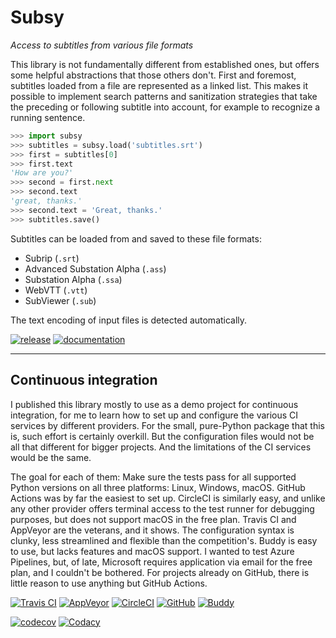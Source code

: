 ﻿# Subsy
*Access to subtitles from various file formats*

This library is not fundamentally different from established ones, but
offers some helpful abstractions that those others don't. First and
foremost, subtitles loaded from a file are represented as a linked list.
This makes it possible to implement search patterns and sanitization
strategies that take the preceding or following subtitle into account,
for example to recognize a running sentence.

```python
>>> import subsy
>>> subtitles = subsy.load('subtitles.srt')
>>> first = subtitles[0]
>>> first.text
'How are you?'
>>> second = first.next
>>> second.text
'great, thanks.'
>>> second.text = 'Great, thanks.'
>>> subtitles.save()
```

Subtitles can be loaded from and saved to these file formats:
* Subrip (`.srt`)
* Advanced Substation Alpha (`.ass`)
* Substation Alpha (`.ssa`)
* WebVTT (`.vtt`)
* SubViewer (`.sub`)

The text encoding of input files is detected automatically.

[![release](
    https://img.shields.io/pypi/v/subsy.svg?label=release)](
    https://pypi.python.org/pypi/subsy)
[![documentation](
    https://readthedocs.org/projects/subsy/badge/?version=latest)](
    https://subsy.readthedocs.io/en/latest)


----


## Continuous integration

I published this library mostly to use as a demo project for continuous
integration, for me to learn how to set up and configure the various CI
services by different providers. For the small, pure-Python package that
this is, such effort is certainly overkill. But the configuration files
would not be all that different for bigger projects. And the limitations
of the CI services would be the same.

The goal for each of them: Make sure the tests pass for all supported
Python versions on all three platforms: Linux, Windows, macOS. GitHub
Actions was by far the easiest to set up. CircleCI is similarly easy,
and unlike any other provider offers terminal access to the test runner
for debugging purposes, but does not support macOS in the free plan.
Travis CI and AppVeyor are the veterans, and it shows. The configuration
syntax is clunky, less streamlined and flexible than the competition's.
Buddy is easy to use, but lacks features and macOS support. I wanted to
test Azure Pipelines, but, of late, Microsoft requires application via
email for the free plan, and I couldn't be bothered. For projects
already on GitHub, there is little reason to use anything but GitHub
Actions.

[![Travis CI](
    https://img.shields.io/travis/john-hen/Subsy?label=TravisCI)](
    https://app.travis-ci.com/john-hen/Subsy)
[![AppVeyor](
    https://img.shields.io/appveyor/build/john-hennig/Subsy?label=AppVeyor)](
    https://ci.appveyor.com/project/john-hennig/subsy)
[![CircleCI](
    https://img.shields.io/circleci/build/github/john-hen/Subsy?label=CircleCI)](
    https://circleci.com/gh/john-hen/Subsy)
[![GitHub](
    https://img.shields.io/github/actions/workflow/status/john-hen/Subsy/test_commit.yml?branch=main&label=GitHub)](
    https://github.com/john-hen/Subsy/actions/workflows/test_commit.yml)
[![Buddy](
    https://app.buddy.works/jhen/subsy/pipelines/pipeline/351696/badge.svg?token=09080438c2a13e8c074ec45e5dc023682ae8c8e825ef8b6e8616aa8ee8ab2dfe)](
    https://app.buddy.works/jhen/subsy/pipelines/pipeline/351696)

[![codecov](
    https://codecov.io/gh/john-hen/Subsy/branch/main/graph/badge.svg?token=V5B66MCAFF)](
    https://codecov.io/gh/john-hen/Subsy)
[![Codacy](
    https://img.shields.io/codacy/grade/271baf9c33714b88bcf95e915532a692?label=Codacy)](
    https://www.codacy.com/gh/john-hen/Subsy)
